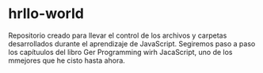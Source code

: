 # hrllo-world
Repositorio creado para llevar el control de los archivos y carpetas desarrollados durante el aprendizaje de JavaScript.
Segiremos paso a paso los capítuulos del libro Ger Programming wirh JacaScript, uno de los mmejores que he cisto hasta ahora.
